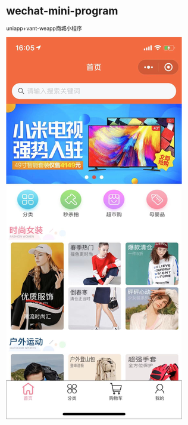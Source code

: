 # wechat-mini-program
uniapp+vant-weapp商城小程序

![Image](https://github.com/shinyruo11/wechat-mini-program/blob/master/previewImage/1.jpg)
